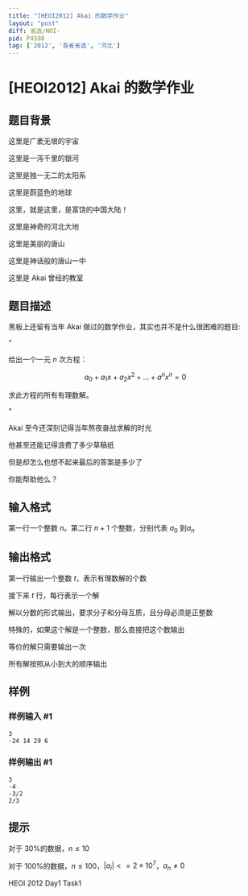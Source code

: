 ```yaml
---
title: "[HEOI2012] Akai 的数学作业"
layout: "post"
diff: 省选/NOI-
pid: P4598
tag: ['2012', '各省省选', '河北']
---
```

# [HEOI2012] Akai 的数学作业
## 题目背景

这里是广袤无垠的宇宙

这里是一泻千里的银河

这里是独一无二的太阳系

这里是蔚蓝色的地球

这里，就是这里，是富饶的中国大陆！

这里是神奇的河北大地

这里是美丽的唐山

这里是神话般的唐山一中

这里是 Akai 曾经的教室
## 题目描述

黑板上还留有当年 Akai 做过的数学作业，其实也并不是什么很困难的题目:

“

给出一个一元 $n$ 次方程： 

$$a_0 + a_1x + a_2x^2 +…+ a^nx^n= 0$$ 

求此方程的所有有理数解。 

” 

Akai 至今还深刻记得当年熬夜奋战求解的时光

他甚至还能记得浪费了多少草稿纸

但是却怎么也想不起来最后的答案是多少了

你能帮助他么？ 
## 输入格式

第一行一个整数 $n$。第二行 $n+1$ 个整数，分别代表 $a_0$ 到$a_n$ 
## 输出格式

第一行输出一个整数 $t$，表示有理数解的个数 

接下来 $t$ 行，每行表示一个解 

解以分数的形式输出，要求分子和分母互质，且分母必须是正整数 

特殊的，如果这个解是一个整数，那么直接把这个数输出 

等价的解只需要输出一次 

所有解按照从小到大的顺序输出 
## 样例

### 样例输入 #1
```
3
-24 14 29 6 
```
### 样例输出 #1
```
3
-4
-3/2
2/3 
```
## 提示

对于 30%的数据，$n\leq10$ 

对于 100%的数据，$n\leq100$，$|a_i| <= 2\times10^7$，$a_n\not= 0$

HEOI 2012 Day1 Task1

